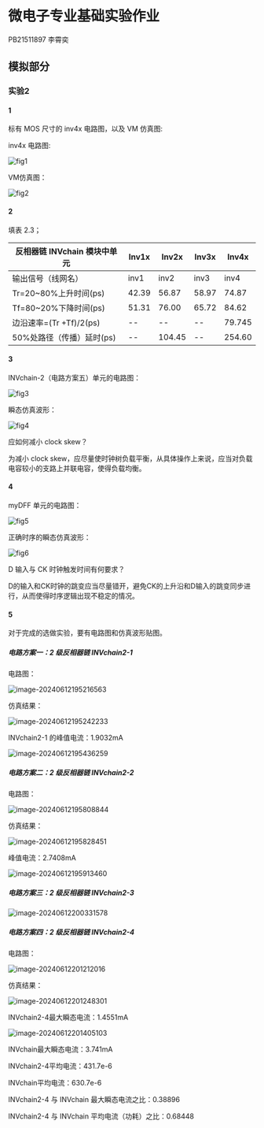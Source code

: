 # 微电子专业基础实验作业

PB21511897	李霄奕

## 模拟部分

### 实验2

#### 1

标有 MOS 尺寸的 inv4x 电路图，以及 VM 仿真图:

 inv4x 电路图:

![fig1](./模拟IC设计实验2.assets/fig1.jpg)

VM仿真图：

![fig2](./模拟IC设计实验2.assets/fig2.jpg)

#### 2

 填表 2.3；

| 反相器链 INVchain 模块中单元 | Inv1x | Inv2x  | Inv3x | Inv4x  |
| ---------------------------- | ----- | ------ | ----- | ------ |
| 输出信号（线网名）           | inv1  | inv2   | inv3  | inv4   |
| Tr=20~80%上升时间(ps)        | 42.39 | 56.87  | 58.97 | 74.87  |
| Tf=80~20%下降时间(ps)        | 51.31 | 76.00  | 65.72 | 84.62  |
| 边沿速率=(Tr +Tf)/2(ps)      | --    | --     | --    | 79.745 |
| 50%处路径（传播）延时(ps)    | --    | 104.45 | --    | 254.60 |



#### 3

INVchain-2（电路方案五）单元的电路图：

![fig3](./模拟IC设计实验2.assets/fig3.jpg)

瞬态仿真波形：

![fig4](./模拟IC设计实验2.assets/fig4.jpg)

应如何减小 clock skew？

为减小 clock skew，应尽量使时钟树负载平衡，从具体操作上来说，应当对负载电容较小的支路上并联电容，使得负载均衡。

#### 4

myDFF 单元的电路图：

![fig5](./模拟IC设计实验2.assets/fig5.jpg)

正确时序的瞬态仿真波形：

![fig6](./模拟IC设计实验2.assets/fig6-1717768874315-3.jpg)

D 输入与 CK 时钟触发时间有何要求？

D的输入和CK时钟的跳变应当尽量错开，避免CK的上升沿和D输入的跳变同步进行，从而使得时序逻辑出现不稳定的情况。

#### 5

对于完成的选做实验，要有电路图和仿真波形贴图。

##### 电路方案一：2 级反相器链 INVchain2-1

电路图：

<img src="./模拟IC设计实验2.assets/image-20240612195216563.png" alt="image-20240612195216563"  />

仿真结果：

<img src="./模拟IC设计实验2.assets/image-20240612195242233.png" alt="image-20240612195242233"  />

INVchain2-1 的峰值电流：1.9032mA

<img src="./模拟IC设计实验2.assets/image-20240612195436259.png" alt="image-20240612195436259" />

##### 电路方案二：2 级反相器链 INVchain2-2

电路图：

<img src="./模拟IC设计实验2.assets/image-20240612195808844.png" alt="image-20240612195808844" />

仿真结果：

<img src="./模拟IC设计实验2.assets/image-20240612195828451.png" alt="image-20240612195828451" />

峰值电流：2.7408mA

<img src="./模拟IC设计实验2.assets/image-20240612195913460.png" alt="image-20240612195913460" />

##### 电路方案三：2 级反相器链 INVchain2-3

<img src="./模拟IC设计实验2.assets/image-20240612200331578.png" alt="image-20240612200331578" />

##### 电路方案四：2 级反相器链 INVchain2-4

电路图：

<img src="./模拟IC设计实验2.assets/image-20240612201212016.png" alt="image-20240612201212016" />

仿真结果：

<img src="./模拟IC设计实验2.assets/image-20240612201248301.png" alt="image-20240612201248301" />

INVchain2-4最大瞬态电流：1.4551mA

<img src="./模拟IC设计实验2.assets/image-20240612201405103.png" alt="image-20240612201405103" />

INVchain最大瞬态电流：3.741mA

INVchain2-4平均电流：431.7e-6

INVchain平均电流：630.7e-6

INVchain2-4 与 INVchain 最大瞬态电流之比：0.38896

INVchain2-4 与 INVchain 平均电流（功耗）之比：0.68448
